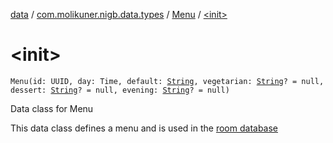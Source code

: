 [data](../../index.md) / [com.molikuner.nigb.data.types](../index.md) / [Menu](index.md) / [&lt;init&gt;](./-init-.md)

# &lt;init&gt;

`Menu(id: UUID, day: Time, default: `[`String`](https://kotlinlang.org/api/latest/jvm/stdlib/kotlin/-string/index.html)`, vegetarian: `[`String`](https://kotlinlang.org/api/latest/jvm/stdlib/kotlin/-string/index.html)`? = null, dessert: `[`String`](https://kotlinlang.org/api/latest/jvm/stdlib/kotlin/-string/index.html)`? = null, evening: `[`String`](https://kotlinlang.org/api/latest/jvm/stdlib/kotlin/-string/index.html)`? = null)`

Data class for Menu

This data class defines a menu and is used in the
[room database](#)

